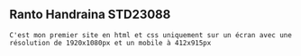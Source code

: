 ## Ranto Handraina STD23088
`C'est mon premier site en html et css uniquement sur un écran avec une résolution de 1920x1080px et un mobile à 412x915px`



